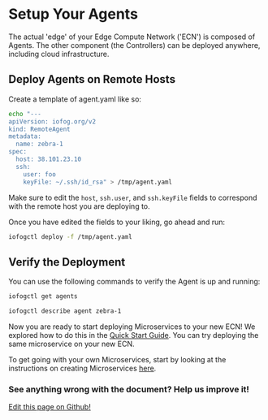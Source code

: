 # Setup Your Agents

The actual 'edge' of your Edge Compute Network ('ECN') is composed of Agents. The other component (the Controllers) can be deployed anywhere, including cloud infrastructure.

## Deploy Agents on Remote Hosts

Create a template of agent.yaml like so:

```bash
echo "---
apiVersion: iofog.org/v2
kind: RemoteAgent
metadata:
  name: zebra-1
spec:
  host: 38.101.23.10
  ssh:
    user: foo
    keyFile: ~/.ssh/id_rsa" > /tmp/agent.yaml
```

Make sure to edit the `host`, `ssh.user`, and `ssh.keyFile` fields to correspond with the remote host you are deploying to.

Once you have edited the fields to your liking, go ahead and run:

```bash
iofogctl deploy -f /tmp/agent.yaml
```

## Verify the Deployment

You can use the following commands to verify the Agent is up and running:

```bash
iofogctl get agents
```

```bash
iofogctl describe agent zebra-1
```

Now you are ready to start deploying Microservices to your new ECN! We explored how to do this in the [Quick Start Guide](../getting-started/quick-start-local.html). You can try deploying the same microservice on your new ECN.

To get going with your own Microservices, start by looking at the instructions on creating Microservices [here](../tutorial/introduction.html).

<aside class="notifications contribute">
  <h3><img src="/images/icos/ico-github.svg" alt="">See anything wrong with the document? Help us improve it!</h3>
  <a href="https://github.com/eclipse-iofog/iofog.org/edit/develop/content/docs/2.0.0/agent-management/setup-your-agents.md"
    target="_blank">
    <p>Edit this page on Github!</p>
  </a>
</aside>
